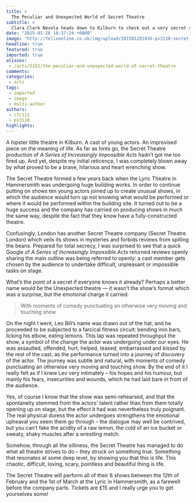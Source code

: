 ```yaml
---
title: >
  The Peculiar and Unexpected World of Secret Theatre
subtitle: >
  Clara Clark Nevola heads down to Kilburn to check out a very secret show
date: "2015-01-28 18:37:24 +0000"
image: "http://felixonline.co.uk/img/upload/201501281836-ps3110-secret-theatre.jpg"
headline: true
featured: true
imported: true
aliases:
 - /arts/5152/the-peculiar-and-unexpected-world-of-secret-theatre
comments:
categories:
 - arts
tags:
 - imported
 - image
 - multi-author
authors:
 - cfc111
 - ps3110
highlights:
---
```


A hipster little theatre in Kilburn. A cast of young actors. An improvised piece on the meaning of life. As far as hints go, the Secret Theatre production of _A Series of Increasingly Impossible Acts_ hadn’t got me too fired up. And yet, despite my initial reticence, I was completely blown away by what proved to be a brave, hilarious and heart wrenching show.

The Secret Theatre formed a few years back when the Lyric Theatre in Hammersmith was undergoing huge building works. In order to continue putting on shows ten young actors joined up to create unusual shows, in which the audience would turn up not knowing what would be performed or where it would be performed within the building site. It turned out to be a huge success and the company has carried on producing shows in much the same way, despite the fact that they know have a fully-constructed theatre.

Confusingly, London has another Secret Theatre company (Secret Theatre London) which veils its shows in mysteries and forbids reviews from spilling the beans. Prepared for total secrecy, I was surprised to see that a quick Google of _A Series of Increasingly Impossible Acts_ returned reviews openly sharing the main outline was being referred to openly: a cast member gets chosen by the audience to undertake difficult, unpleasant or impossible tasks on stage.

What’s the point of a secret if everyone knows it already? Perhaps a better name would be the Unexpected theatre — it wasn’t the show’s format which was a surprise, but the emotional charge it carried.

> With moments of comedy punctuating an otherwise very moving and touching show

On the night I went, Leo Bill’s name was drawn out of the hat, and he proceeded to be subjected to a farcical fitness circuit: bending iron bars, licking his elbow, eating lemons. This lap was repeated throughput the show, a symbol of the change the actor was undergoing under our eyes. He was assaulted, offended, hurt, helped, teased, embarrassed and kissed by the rest of the cast, as the performance turned into a journey of discovery of the actor. The journey was subtle and natural, with moments of comedy punctuating an otherwise very moving and touching show. By the end of it I really felt as if I knew Leo very intimately – his hopes and his humour, but mainly his fears, insecurities and wounds, which he had laid bare in front of the audience.

Yes, of course I know that the show was semi-rehearsed, and that the spontaneity stemmed from the actors’ talent rather than from them totally opening up on stage, but the effect it had was nevertheless truly poignant. The real physical duress the actor undergoes strengthens the emotional upheaval you seem them go through – the dialogue may well be contrived, but you can’t fake the acidity of a raw lemon, the cold of an ice bucket or sweaty, shaky muscles after a wrestling match.

Somehow, through all the silliness, the Secret Theatre has managed to do what all theatre strives to do – they struck on something true. Something that resonates at some deep level, by showing you that this is life. This chaotic, difficult, loving, scary, pointless and beautiful thing is life.

The Secret Theatre will perform all of their 6 shows between the 12th of February and the 1st of March at the Lyric in Hammersmith, as a farewell before the company parts. Tickets are £15 and I really urge you to get yourselves some!
